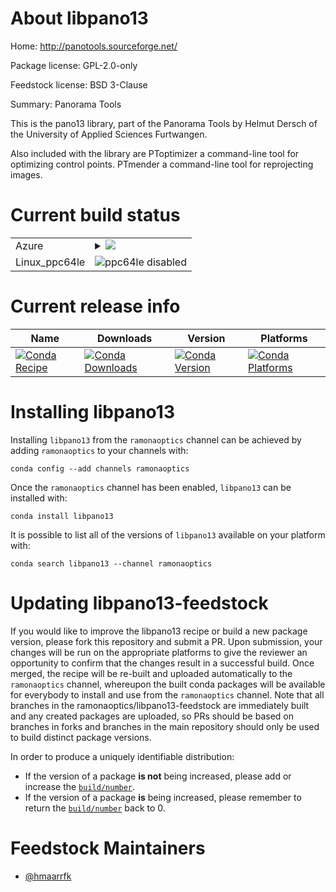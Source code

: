About libpano13
===============

Home: http://panotools.sourceforge.net/

Package license: GPL-2.0-only

Feedstock license: BSD 3-Clause

Summary: Panorama Tools

This is the pano13 library, part of the Panorama Tools by Helmut
Dersch of the University of Applied Sciences Furtwangen.

Also included with the library are
PToptimizer  a command-line tool for optimizing control points.
PTmender     a command-line tool for reprojecting images.


Current build status
====================


<table>
    
  <tr>
    <td>Azure</td>
    <td>
      <details>
        <summary>
          <a href="https://dev.azure.com/ramonaoptics/feedstock-builds/_build/latest?definitionId=16&branchName=master">
            <img src="https://dev.azure.com/ramonaoptics/feedstock-builds/_apis/build/status/libpano13-feedstock?branchName=master">
          </a>
        </summary>
        <table>
          <thead><tr><th>Variant</th><th>Status</th></tr></thead>
          <tbody><tr>
              <td>linux</td>
              <td>
                <a href="https://dev.azure.com/ramonaoptics/feedstock-builds/_build/latest?definitionId=16&branchName=master">
                  <img src="https://dev.azure.com/ramonaoptics/feedstock-builds/_apis/build/status/libpano13-feedstock?branchName=master&jobName=linux&configuration=linux_" alt="variant">
                </a>
              </td>
            </tr><tr>
              <td>osx</td>
              <td>
                <a href="https://dev.azure.com/ramonaoptics/feedstock-builds/_build/latest?definitionId=16&branchName=master">
                  <img src="https://dev.azure.com/ramonaoptics/feedstock-builds/_apis/build/status/libpano13-feedstock?branchName=master&jobName=osx&configuration=osx_" alt="variant">
                </a>
              </td>
            </tr><tr>
              <td>win</td>
              <td>
                <a href="https://dev.azure.com/ramonaoptics/feedstock-builds/_build/latest?definitionId=16&branchName=master">
                  <img src="https://dev.azure.com/ramonaoptics/feedstock-builds/_apis/build/status/libpano13-feedstock?branchName=master&jobName=win&configuration=win_" alt="variant">
                </a>
              </td>
            </tr>
          </tbody>
        </table>
      </details>
    </td>
  </tr>
  <tr>
    <td>Linux_ppc64le</td>
    <td>
      <img src="https://img.shields.io/badge/ppc64le-disabled-lightgrey.svg" alt="ppc64le disabled">
    </td>
  </tr>
</table>

Current release info
====================

| Name | Downloads | Version | Platforms |
| --- | --- | --- | --- |
| [![Conda Recipe](https://img.shields.io/badge/recipe-libpano13-green.svg)](https://anaconda.org/ramonaoptics/libpano13) | [![Conda Downloads](https://img.shields.io/conda/dn/ramonaoptics/libpano13.svg)](https://anaconda.org/ramonaoptics/libpano13) | [![Conda Version](https://img.shields.io/conda/vn/ramonaoptics/libpano13.svg)](https://anaconda.org/ramonaoptics/libpano13) | [![Conda Platforms](https://img.shields.io/conda/pn/ramonaoptics/libpano13.svg)](https://anaconda.org/ramonaoptics/libpano13) |

Installing libpano13
====================

Installing `libpano13` from the `ramonaoptics` channel can be achieved by adding `ramonaoptics` to your channels with:

```
conda config --add channels ramonaoptics
```

Once the `ramonaoptics` channel has been enabled, `libpano13` can be installed with:

```
conda install libpano13
```

It is possible to list all of the versions of `libpano13` available on your platform with:

```
conda search libpano13 --channel ramonaoptics
```




Updating libpano13-feedstock
============================

If you would like to improve the libpano13 recipe or build a new
package version, please fork this repository and submit a PR. Upon submission,
your changes will be run on the appropriate platforms to give the reviewer an
opportunity to confirm that the changes result in a successful build. Once
merged, the recipe will be re-built and uploaded automatically to the
`ramonaoptics` channel, whereupon the built conda packages will be available for
everybody to install and use from the `ramonaoptics` channel.
Note that all branches in the ramonaoptics/libpano13-feedstock are
immediately built and any created packages are uploaded, so PRs should be based
on branches in forks and branches in the main repository should only be used to
build distinct package versions.

In order to produce a uniquely identifiable distribution:
 * If the version of a package **is not** being increased, please add or increase
   the [``build/number``](https://conda.io/docs/user-guide/tasks/build-packages/define-metadata.html#build-number-and-string).
 * If the version of a package **is** being increased, please remember to return
   the [``build/number``](https://conda.io/docs/user-guide/tasks/build-packages/define-metadata.html#build-number-and-string)
   back to 0.

Feedstock Maintainers
=====================

* [@hmaarrfk](https://github.com/hmaarrfk/)


